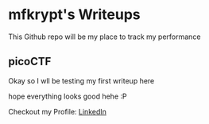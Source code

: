 # mfkrypt's Writeups

This Github repo will be my place to track my performance


## picoCTF
Okay so I wll be testing my first writeup here 

hope everything looks good hehe :P

Checkout my Profile: [LinkedIn](https://www.linkedin.com/in/ammar-nawfal-a81456286/)